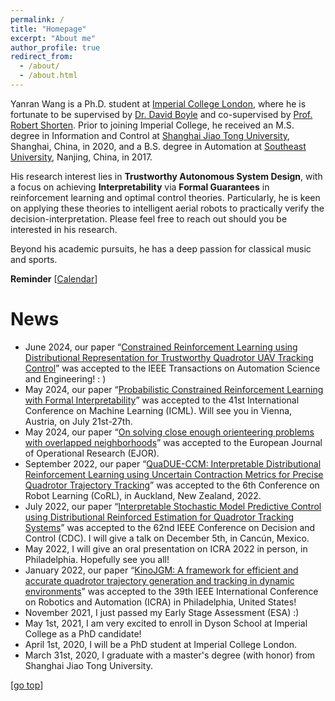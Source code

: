 ```yaml
---
permalink: /
title: "Homepage"
excerpt: "About me"
author_profile: true
redirect_from: 
  - /about/
  - /about.html
---
```


Yanran Wang is a Ph.D. student at [Imperial College London](https://www.imperial.ac.uk/), where he is fortunate to be supervised by [Dr. David Boyle](https://www.imperial.ac.uk/people/david.boyle) and co-supervised by [Prof. Robert Shorten](https://robertshorten.com/). Prior to joining Imperial College, he received an M.S. degree in Information and Control at [Shanghai Jiao Tong University](https://www.sjtu.edu.cn/), Shanghai, China, in 2020, and a B.S. degree in Automation at [Southeast University](https://www.seu.edu.cn/), Nanjing, China, in 2017.

His research interest lies in **Trustworthy Autonomous System Design**, with a focus on achieving **Interpretability** via **Formal Guarantees** in reinforcement learning and optimal control theories. Particularly, he is keen on applying these theories to intelligent aerial robots to practically verify the decision-interpretation. Please feel free to reach out should you be interested in his research.

Beyond his academic pursuits, he has a deep passion for classical music and sports.

**Reminder** [[Calendar](https://aideadlin.es/?sub=ML,RO)] 

News
===  
* June 2024, our paper “[Constrained Reinforcement Learning using Distributional Representation for Trustworthy Quadrotor UAV Tracking Control](https://arxiv.org/abs/2302.11694)” was accepted to the IEEE Transactions on Automation Science and Engineering! : )
* May 2024, our paper “[Probabilistic Constrained Reinforcement Learning with Formal Interpretability](https://arxiv.org/abs/2307.07084)” was accepted to the 41st International Conference on Machine Learning (ICML). Will see you in Vienna, Austria, on July 21st-27th.
* May 2024, our paper “[On solving close enough orienteering problems with overlapped neighborhoods](https://www.sciencedirect.com/science/article/pii/S0377221724003916)” was accepted to the European Journal of Operational Research (EJOR).
* September 2022, our paper “[QuaDUE-CCM: Interpretable Distributional Reinforcement Learning using Uncertain Contraction Metrics for Precise Quadrotor Trajectory Tracking](https://proceedings.mlr.press/v205/wang23d.html)” was accepted to the 6th Conference on Robot Learning (CoRL), in Auckland, New Zealand, 2022.
* July 2022, our paper “[Interpretable Stochastic Model Predictive Control using Distributional Reinforced Estimation for Quadrotor Tracking Systems](https://ieeexplore.ieee.org/abstract/document/9993048)” was accepted to the 62nd IEEE Conference on Decision and Control (CDC). I will give a talk on December 5th, in Cancún, Mexico.
* May 2022, I will give an oral presentation on ICRA 2022 in person, in Philadelphia. Hopefully see you all!
* January 2022, our paper “[KinoJGM: A framework for efficient and accurate quadrotor trajectory generation and tracking in dynamic environments](https://ieeexplore.ieee.org/abstract/document/9812352)” was accepted to the 39th IEEE International Conference on Robotics and Automation (ICRA) in Philadelphia, United States!
* November 2021, I just passed my Early Stage Assessment (ESA) :) 
* May 1st, 2021, I am very excited to enroll in Dyson School at Imperial College as a PhD candidate!
* April 1st, 2020, I will be a PhD student at Imperial College London.
* March 31st, 2020, I graduate with a master's degree (with honor) from Shanghai Jiao Tong University.


[[go top](https://Alex-yanranwang.github.io/)]  
